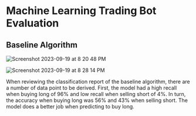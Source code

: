 # Machine Learning Trading Bot Evaluation

## Baseline Algorithm

![Screenshot 2023-09-19 at 8 20 48 PM](https://github.com/br4nders0n/module_14_challenge/assets/133409952/a5f149e8-31e7-48c0-bb8d-a572d1d71a0a)

![Screenshot 2023-09-19 at 8 28 14 PM](https://github.com/br4nders0n/module_14_challenge/assets/133409952/0e9c6b89-85d3-4bb4-bc1b-4cbd7490e735)

When reviewing the classification report of the baseline algorithm, there are a number of data point to be derived. First, the model had a high recall when buying long of 96% and low recall when selling short of 4%. In turn, the accuracy when buying long was 56% and 43% when selling short. The model does a better job when predicting to buy long. 
